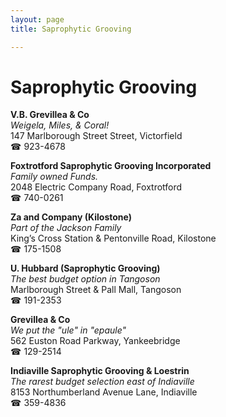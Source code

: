 ```yaml
---
layout: page 
title: Saprophytic Grooving

---
```



# Saprophytic Grooving


 **V.B. Grevillea & Co**  
_Weigela, Miles, & Coral!_  
147 Marlborough Street Street, Victorfield  
☎ 923-4678

**Foxtrotford Saprophytic Grooving Incorporated**  
_Family owned Funds._  
2048 Electric Company Road, Foxtrotford  
☎ 740-0261

**Za and Company (Kilostone)**  
_Part of the Jackson Family_  
King’s Cross Station & Pentonville Road, Kilostone  
☎ 175-1508

**U. Hubbard (Saprophytic Grooving)**  
_The best budget option in Tangoson_  
Marlborough Street & Pall Mall, Tangoson  
☎ 191-2353

**Grevillea & Co**  
_We put the "ule" in "epaule"_  
562 Euston Road Parkway, Yankeebridge  
☎ 129-2514

**Indiaville Saprophytic Grooving & Loestrin**  
_The rarest budget selection east of Indiaville_  
8153 Northumberland Avenue Lane, Indiaville  
☎ 359-4836

